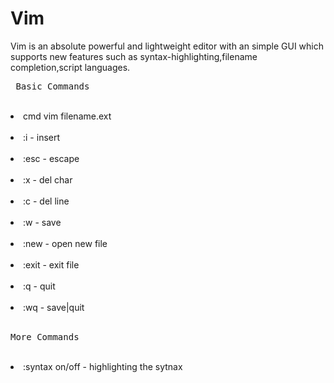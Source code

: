 <h1>Vim</h1>
<p>Vim is an absolute powerful and lightweight editor with an simple GUI which supports new features such as syntax-highlighting,filename completion,script languages.</p>
<pre> Basic Commands </pre>
<br><li> cmd vim filename.ext</li>
<br><li> :i - insert </li>
<br><li> :esc - escape </li>
<br><li> :x - del char </li>
<br><li> :c - del line </li>
<br><li> :w - save </li>
<br><li> :new - open new file </li> 
<br><li> :exit - exit file </li>
<br><li> :q - quit </li>
<br><li> :wq - save|quit </li>
<br>
<pre>More Commands </pre>
<br><li> :syntax on/off - highlighting the sytnax </li>
